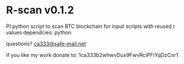 # R-scan v0.1.2
PI python script to scan BTC blockchain for input scripts with reused r values
dependcies: python

questions? ca333@safe-mail.net

if you like my work donate to: 1ca333b2whwvDux9FwvRciPFiYqDzCnr1
